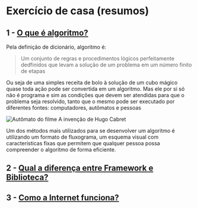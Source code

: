 # Exercício de casa (resumos)
## 1 - [O que é algoritmo?](https://tecnoblog.net/responde/o-que-e-algoritmo/) <br>

Pela definição de dicionário, algoritmo é:
> Um conjunto de regras e procedimentos lógicos perfeitamente dedfinidos que levam a solução de um problema em um número finito de etapas

Ou seja de uma simples receita de bolo à solução de um cubo mágico quase toda ação pode ser convertida em um algoritmo. Mas ele por si só não é programa e sim as condições que devem ser atendidas para que o problema seja resolvido, tanto que o mesmo pode ser executado por diferentes fontes: computadores, autômatos e pessoas

![Autômato do filme A invenção de Hugo Cabret ](https://i.pinimg.com/originals/13/e0/02/13e002ce2bf43175c65cf190d92c4125.jpg)

Um dos métodos mais utilizados para se desenvolver um algoritmo é utilizando um formato de fluxograma, um esquema visual com caracteristicas fixas que permitem que qualquer pessoa possa compreender o algoritmo de forma eficiente.

## 2 - [Qual a diferença entre Framework e Biblioteca?](https://www.treinaweb.com.br/blog/qual-a-diferenca-entre-framework-e-biblioteca)

## 3 - [Como a Internet funciona?](https://developer.mozilla.org/pt-BR/docs/Learn/Common_questions/How_does_the_Internet_work)

